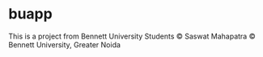 # buapp
This is a project from Bennett University Students
© Saswat Mahapatra
© Bennett University, Greater Noida
